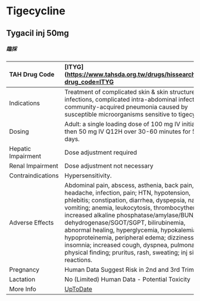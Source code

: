 # Tigecycline

## Tygacil inj 50mg

##### 臨採

| TAH Drug Code      | [ITYG](https://www.tahsda.org.tw/drugs/hissearch.php?drug_code=ITYG                                                                                                                                                                                                                                                                                                                                                                                                                                          |
|:-------------------|:-------------------------------------------------------------------------------------------------------------------------------------------------------------------------------------------------------------------------------------------------------------------------------------------------------------------------------------------------------------------------------------------------------------------------------------------------------------------------------------------------------------|
| Indications        | Treatment of complicated skin & skin structure infections, complicated intra-abdominal infections & community-acquired pneumonia caused by susceptible microorganisms sensitive to tigecycline.                                                                                                                                                                                                                                                                                                              |
| Dosing             | Adult: a single loading dose of 100 mg IV initially, then 50 mg IV Q12H over 30-60 minutes for 5-14 days.                                                                                                                                                                                                                                                                                                                                                                                                    |
| Hepatic Impairment | Dose adjustment required                                                                                                                                                                                                                                                                                                                                                                                                                                                                                     |
| Renal Impairment   | Dose adjustment not necessary                                                                                                                                                                                                                                                                                                                                                                                                                                                                                |
| Contraindications  | Hypersensitivity.                                                                                                                                                                                                                                                                                                                                                                                                                                                                                            |
| Adverse Effects    | Abdominal pain, abscess, asthenia, back pain, fever, headache, infection, pain; HTN, hypotension, phlebitis; constipation, diarrhea, dyspepsia, nausea, vomiting; anemia, leukocytosis, thrombocythemia; increased alkaline phosphatase/amylase/BUN/lactic dehydrogenase/SGOT/SGPT, bilirubinemia, abnormal healing, hyperglycemia, hypokalemia, hypoproteinemia, peripheral edema; dizziness, insomnia; increased cough, dyspnea, pulmonary physical finding; pruritus, rash, sweating; inj site reactions. |
| Pregnancy          | Human Data Suggest Risk in 2nd and 3rd Trimesters                                                                                                                                                                                                                                                                                                                                                                                                                                                            |
| Lactation          | No (Limited) Human Data - Potential Toxicity                                                                                                                                                                                                                                                                                                                                                                                                                                                                 |
| More Info          | [UpToDate](https://www.uptodate.com/contents/tigecycline-drug-information)                                                                                                                                                                                                                                                                                                                                                                                                                                   |

